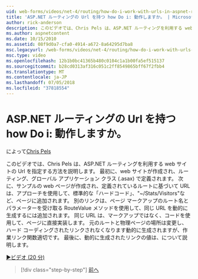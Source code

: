 ```yaml
---
uid: web-forms/videos/net-4/routing/how-do-i-work-with-urls-in-aspnet-routing
title: 'ASP.NET ルーティングの Url を持つ how Do i: 動作しますか。 | Microsoft Docs'
author: rick-anderson
description: このビデオでは、Chris Pels は、ASP.NET ルーティングを利用する web サイトの Url を指定する方法を説明します。 最初に、web サイトが作成され、ルーティング、/gl. で定義されている.
ms.author: aspnetcontent
ms.date: 10/15/2010
ms.assetid: 08f9d0a7-cfa0-4914-a672-8a64295d7ba8
msc.legacyurl: /web-forms/videos/net-4/routing/how-do-i-work-with-urls-in-aspnet-routing
msc.type: video
ms.openlocfilehash: 12b1b0bc41365b480c0104c1a1b00fa5ef515137
ms.sourcegitcommit: b28cd0313af316c051c2ff8549865bff67f2fbb4
ms.translationtype: MT
ms.contentlocale: ja-JP
ms.lasthandoff: 07/05/2018
ms.locfileid: "37818554"
---
```

<a name="how-do-i-work-with-urls-in-aspnet-routing"></a>ASP.NET ルーティングの Url を持つ how Do i: 動作しますか。
====================
によって[Chris Pels](https://twitter.com/chrispels)

このビデオでは、Chris Pels は、ASP.NET ルーティングを利用する web サイトの Url を指定する方法を説明します。 最初に、web サイトが作成され、ルーティング、グローバル アプリケーション クラス (.asax) で定義されます。 次に、サンプルの web ページが作成され、定義されているルートに基づいて URL は、アプローチを使用して、標準的な「ハードコード」、"~/Stats/Visitors"など、ページに追加されます。 別のリンクは、ページ マークアップのルート名とパラメーターを受け取る RouteValue メソッドを使用して、同じ URL を動的に生成するには追加されます。 同じ URL は、マークアップではなく、コードを使用して、ページに直接実装します。 元のルートと物理ページの場所は変更し、ハード コーディングされたリンクされなくなります動的に生成されますが、作業リンク関数適切です。 最後に、動的に生成されたリンクの値は、について説明します。

[&#9654;ビデオ (20 分)](https://channel9.msdn.com/Blogs/ASP-NET-Site-Videos/how-do-i-work-with-urls-in-aspnet-routing)

> [!div class="step-by-step"]
> [前へ](how-do-i-use-routing-with-aspnet-web-forms.md)
